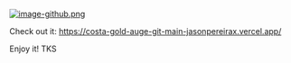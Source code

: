 [![image-github.png](https://i.postimg.cc/1XM3wBnV/image-github.png)](https://postimg.cc/304hHgZ3)

Check out it:
https://costa-gold-auge-git-main-jasonpereirax.vercel.app/

Enjoy it!
TKS
